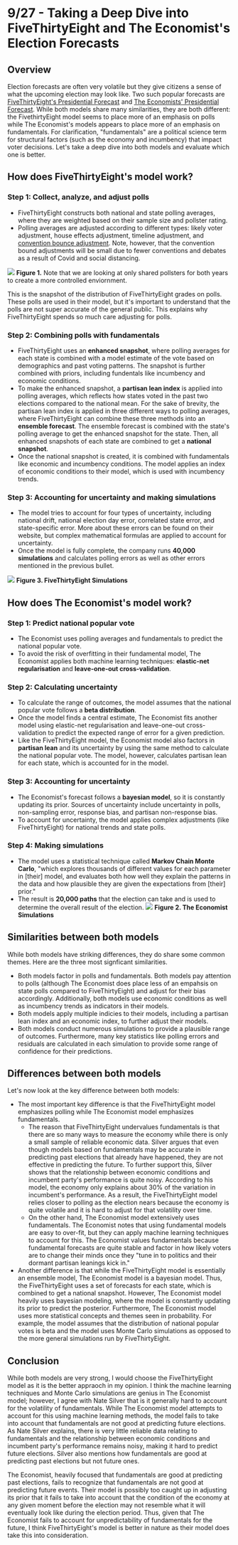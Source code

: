
# 9/27 - Taking a Deep Dive into FiveThirtyEight and The Economist's Election Forecasts

## Overview
Election forecasts are often very volatile but they give citizens a sense of what the upcoming election may look like. Two such popular forecasts are [FiveThirtyEight's Presidential Forecast](https://projects.fivethirtyeight.com/2020-election-forecast/) and [The Economists' Presidential Forecast](https://projects.economist.com/us-2020-forecast/president). While both models share many similarities, they are both different: the FivethirtyEight model seems to place more of an emphasis on polls while The Economist's models appears to place more of an emphasis on fundamentals. For clarification, "fundamentals" are a political science term for structural factors (such as the economy and incumbency) that impact voter decisions. Let's take a deep dive into both models and evaluate which one is better. 

## How does FiveThirtyEight's model work?

### Step 1: Collect, analyze, and adjust polls

+ FiveThirtyEight constructs both national and state polling averages, where they are weighted based on their sample size and pollster rating.
+ Polling averages are adjusted according to different types: likely voter adjustment, house effects adjustment, timeline adjustment, and [convention bounce adjustment](https://fivethirtyeight.com/features/measuring-a-convention-bounce/). Note, however, that the convention bound adjustments will be small due to fewer conventions and debates as a result of Covid and social distancing. 

![](../figures/pollgrades.png)
**Figure 1.** Note that we are looking at only shared pollsters for both years to create a more controlled enviornment.

This is the snapshot of the distribution of FiveThirtyEight grades on polls. These polls are used in their model, but it's important to understand that the polls are not super accurate of the general public. This explains why FiveThirtyEight spends so much care adjusting for polls. 

### Step 2: Combining polls with fundamentals

+ FiveThirtyEight uses an **enhanced snapshot**, where polling averages for each state is combined with a model estimate of the vote based on demographics and past voting patterns. The snapshot is further combined with priors, including fundentals like incumbency and economic conditions. 
+ To make the enhanced snapshot, a **partisan lean index** is applied into polling averages, which reflects how states voted in the past two elections compared to the national mean. For the sake of brevity, the partisan lean index is applied in three different ways to polling averages, where FiveThirtyEight can combine these three methods into an **ensemble forecast**. The ensemble forecast is combined with the state's polling average to get the enhanced snapshot for the state. Then, all enhanced snapshots of each state are combined to get a **national snapshot**. 
+ Once the national snapshot is created, it is combined with fundamentals like economic and incumbency conditions. The model applies an index of economic conditions to their model, which is used with incumbency trends. 

### Step 3: Accounting for uncertainty and making simulations

+ The model tries to account for four types of uncertainty, including national drift, national election day error, correlated state error, and state-specific error. More about these errors can be found on their website, but complex mathematical formulas are applied to account for uncertainty. 
+ Once the model is fully complete, the company runs **40,000 simulations** and calculates polling errors as well as other errors mentioned in the previous bullet.

![](../figures/Fivethirtyeight.png)
**Figure 3. FiveThirtyEight Simulations**

## How does The Economist's model work?

### Step 1: Predict national popular vote

+ The Economist uses polling averages and fundamentals to predict the national popular vote. 
+ To avoid the risk of overfitting in their fundamental model, The Economist applies both machine learning techniques: **elastic-net regularisation** and **leave-one-out cross-validation**.

### Step 2: Calculating uncertainty

+ To calculate the range of outcomes, the model assumes that the national popular vote follows a **beta distribution**. 
+ Once the model finds a central estimate, The Economist fits another model using elastic-net regularisation and leave-one-out cross-validation to predict the expected range of error for a given prediction.
+ Like the FiveThirtyEight model, the Economist model also factors in **partisan lean** and its uncertainty by using the same method to calculate the national popular vote. The model, however, calculates partisan lean for each state, which is accounted for in the model.

### Step 3: Accounting for uncertainty

+ The Economist's forecast follows a **bayesian model**, so it is constantly updating its prior. Sources of uncertainty include uncertainty in polls, non-sampling error, response bias, and partisan non-response bias.
+ To account for uncertainty, the model applies complex adjustments (like FiveThirtyEight) for national trends and state polls. 

### Step 4: Making simulations

+ The model uses a statistical technique called **Markov Chain Monte Carlo**, "which explores thousands of different values for each parameter in [their] model, and evaluates both how well they explain the patterns in the data and how plausible they are given the expectations from [their] prior." 
+ The result is **20,000 paths** that the election can take and is used to determine the overall result of the election. 
![](../figures/Economist.png) 
**Figure 2. The Economist Simulations**

## Similarities between both models

While both models have striking differences, they do share some common themes. Here are the three most signficant similarities. 
 
+ Both models factor in polls and fundamentals. Both models pay attention to polls (although The Economist does place less of an empahsis on state polls compared to FiveThirtyEight) and adjust for their bias accordingly. Additionally, both models use economic conditions as well as incumbency trends as indicators in their models. 
+ Both models apply multiple indicies to their models, including a partisan lean index and an economic index, to further adjust their models. 
+ Both models conduct numerous simulations to provide a plausible range of outcomes. Furthermore, many key statistics like polling errors and residuals are calculated in each simulation to provide some range of confidence for their predictions. 


## Differences between both models

Let's now look at the key difference between both models:

+ The most important key difference is that the FiveThirtyEight model emphasizes polling while The Economist model emphasizes fundamentals. 
  + The reason that FiveThirtyEight undervalues fundamentals is that there are so many ways to measure the economy while there is only a small sample of reliable economic data. Silver argues that even though models based on fundamentals may be accurate in predicting past elections that already have happened, they are not effective in predicting the future. To further support this, Silver shows that the relationship between economic conditions and incumbent party's performance is quite noisy. According to his model, the economy only explains about 30% of the variation in incumbent's performance. As a result, the FiveThirtyEight model relies closer to polling as the election nears because the economy is quite volatile and it is hard to adjust for that volatility over time. 
  + On the other hand, The Economist model extensively uses fundamentals. The Economist notes that using fundamental models are easy to over-fit, but they can apply machine learning techniques to account for this. The Economist values fundamentals because fundamental forecasts are quite stable and factor in how likely voters are to change their minds once they "tune in to politics and their dormant partisan leanings kick in."
+ Another difference is that while the FiveThirtyEight model is essentially an ensemble model, The Economist model is a bayesian model. Thus, the FiveThirtyEight uses a set of forecasts for each state, which is combined to get a national snapshot. However, The Economist model heavily uses bayesian modeling, where the model is constantly updating its prior to predict the posterior. Furthermore, The Economist model uses more statistical concepts and themes seen in probability. For example, the model assumes that the distribution of national popular votes is beta and the model uses Monte Carlo simulations as opposed to the more general simulations run by FiveThirtyEight. 

## Conclusion
While both models are very strong, I would choose the FiveThirtyEight model as it is the better appraoch in my opinion. I think the machine learning techniques and Monte Carlo simulations are genius in The Economist model; however, I agree with Nate Silver that is it generally hard to account for the volatility of fundamentals. While The Economist model attempts to account for this using machine learning methods, the model fails to take into account that fundamentals are not good at predicting future elections. As Nate Silver explains, there is very little reliable data relating to fundamentals and the relationship between economic conditions and incumbent party's performance remains noisy, making it hard to predict future elections. Silver also mentions how fundamentals are good at predicting past elections but not future ones. 

The Economist, heavily focused that fundamentals are good at predicting past elections, fails to recognize that fundamentals are not good at predicting future events. Their model is possibly too caught up in adjusting its prior that it fails to take into account that the condition of the economy at any given moment before the election may not resemble what it will eventually look like during the election period. Thus, given that The Economist fails to account for unpredictability of fundamentals for the future, I think FiveThirtyEight's model is better in nature as their model does take this into consideration.  





